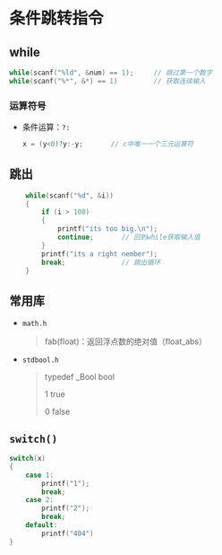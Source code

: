 <!-- 
title: 03-C条件跳转
sort: 
--> 
# 条件跳转指令

## while

```c
while(scanf("%ld", &num) == 1);		// 跳过第一个数字
while(scanf("%*", &*) == 1)			// 获取连续输入
```

### 运算符号

- 条件运算：`?:`

  ```c
  x = (y<0)?y:-y;		// c中唯一一个三元运算符
  ```

## 跳出

```c
	while(scanf("%d", &i))
	{
		if (i > 100)
		{
			printf("its too big.\n");
			continue;		// 回到while获取输入值
		}
		printf("its a right nember");
		break;				// 跳出循环
	}
```

## 常用库

- `math.h`

  > fab(float)：返回浮点数的绝对值（float_abs）

- `stdbool.h`

  > typedef _Bool bool
  >
  > 1 true
  >
  > 0 false
  

## `switch()`

```c
switch(x)
{
    case 1:
        printf("1");
        break;
    case 2:
        printf("2");
        break;
    default:
        printf("404")
}
```

